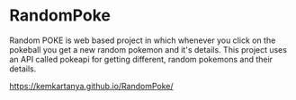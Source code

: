# RandomPoke
Random POKE is web based project in which whenever you click on the pokeball you get a new random pokemon and it's details. This project uses an API called pokeapi for getting different, random pokemons and their details.

https://kemkartanya.github.io/RandomPoke/
